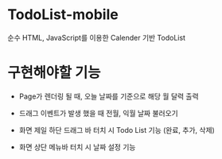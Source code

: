 # TodoList-mobile
순수 HTML, JavaScript를 이용한 Calender 기반 TodoList

# 구현해야할 기능

* Page가 렌더링 될 때, 오늘 날짜를 기준으로 해당 월 달력 출력

* 드래그 이벤트가 발생 했을 때 전월, 익월 날짜 불러오기

* 화면 제일 하단 드래그 바 터치 시 Todo List 기능 (완료, 추가, 삭제)

* 화면 상단 메뉴바 터치 시 날짜 설정 기능

